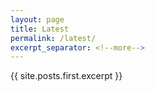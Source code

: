 ```yaml
---
layout: page
title: Latest
permalink: /latest/
excerpt_separator: <!--more-->
---
```

{{ site.posts.first.excerpt }}